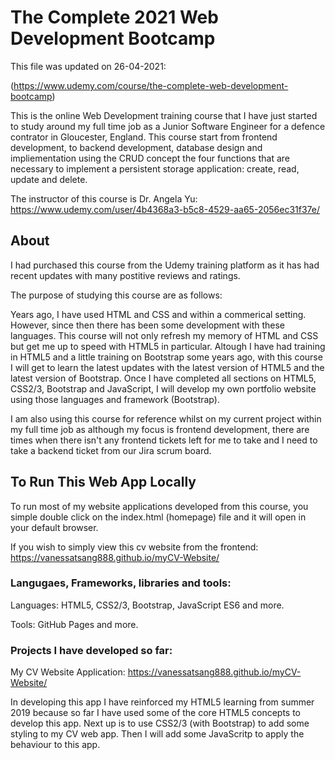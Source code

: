 # The Complete 2021 Web Development Bootcamp

This file was updated on 26-04-2021:

(https://www.udemy.com/course/the-complete-web-development-bootcamp)

This is the online Web Development training course that I have just started to study around my full time job as a Junior Software Engineer for a defence contrator in Gloucester, England. This course start from frontend development, to backend development, database design and impliementation using the CRUD concept the four functions that are necessary to implement a persistent storage application: create, read, update and delete.

The instructor of this course is Dr. Angela Yu: https://www.udemy.com/user/4b4368a3-b5c8-4529-aa65-2056ec31f37e/

## About

I had purchased this course from the Udemy training platform as it has had recent updates with many postitive reviews and ratings.

The purpose of studying this course are as follows:

Years ago, I have used HTML and CSS and within a commerical setting. However, since then there has been some development with these languages. This course will not only refresh my memory of HTML and CSS but get me up to speed with HTML5 in particular. Altough I have had training in HTML5 and a little training on Bootstrap some years ago, with this course I will get to learn the latest updates with the latest version of HTML5 and the latest version of Bootstrap. Once I have completed all sections on HTML5, CSS2/3, Bootstrap and JavaScript, I will develop my own portfolio website using those languages and framework (Bootstrap).

I am also using this course for reference whilst on my current project within my full time job as although my focus is frontend development, there are times when there isn't any frontend tickets left for me to take and I need to take a backend ticket from our Jira scrum board.




## To Run This Web App Locally

To run most of my website applications developed from this course, you simple double click on the index.html (homepage) file and it will open in your default browser.

If you wish to simply view this cv website from the frontend: https://vanessatsang888.github.io/myCV-Website/ 

### Langugaes, Frameworks, libraries and tools:

Languages: HTML5, CSS2/3, Bootstrap, JavaScript ES6 and more.

Tools: GitHub Pages and more.

### Projects I have developed so far:

My CV Website Application: https://vanessatsang888.github.io/myCV-Website/

In developing this app I have reinforced my HTML5 learning from summer 2019 because so far I have used some of the core HTML5 concepts to develop this app. Next up is to use CSS2/3 (with Bootstrap) to add some styling to my CV web app. Then I will add some JavaScritp to apply the behaviour to this app.




